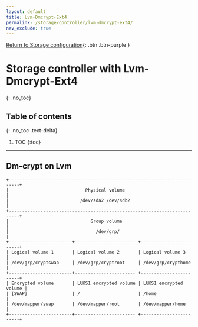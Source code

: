 ```yaml
---
layout: default
title: Lvm-Dmcrypt-Ext4
permalink: /storage/controller/lvm-dmcrypt-ext4/
nav_exclude: true
---
```


[Return to Storage configuration](/Andromeda/storage/controller/){: .btn .btn-purple }

# Storage controller with Lvm-Dmcrypt-Ext4
{: .no_toc}

## Table of contents
{: .no_toc .text-delta}

1. TOC
{:toc}

---

## Dm-crypt on Lvm

```
+--------------------------------------------------------------------------+
|                             Physical volume                              |
|                           /dev/sda2 /dev/sdb2                            |
+--------------------------------------------------------------------------+
|                               Group volume                               |
|                                 /dev/grp/                                |
+------------------------+----------------------- +------------------------+
| Logical volume 1       | Logical volume 2       | Logical volume 3       |
| /dev/grp/cryptswap     | /dev/grp/cryptroot     | /dev/grp/crypthome     |
+------------------------+----------------------- +------------------------+
| Encrypted volume       | LUKS1 encrypted volume | LUKS1 encrypted volume |
| [SWAP]                 | /                      | /home                  |
| /dev/mapper/swap       | /dev/mapper/root       | /dev/mapper/home       |
+------------------------+----------------------- +------------------------+
```
